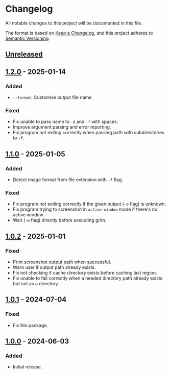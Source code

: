 # Changelog

All notable changes to this project will be documented in this file.

The format is based on [Keep a Changelog](https://keepachangelog.com/en/1.1.0/), and this project
adheres to [Semantic Versioning](https://semver.org/spec/v2.0.0.html).

## [Unreleased]

## [1.2.0] - 2025-01-14

### Added

- `--format`: Customise output file name.

### Fixed

- Fix unable to pass name to `-d` and `-f` with spaces.
- Improve argument parsing and error reporting.
- Fix program not exiting correctly when passing path with subdirectories to `-f`.

## [1.1.0] - 2025-01-05

### Added

- Detect image format from file extension with `-f` flag.

### Fixed

- Fix program not exiting correctly if the given output (`-o` flag) is unknown.
- Fix program trying to screenshot in `active-window` mode if there's no active window.
- Wait (`-w` flag) directly before executing grim.

## [1.0.2] - 2025-01-01

### Fixed

- Print screenshot output path when successful.
- Warn user if output path already exists.
- Fix not checking if cache directory exists before caching last region.
- Fix unable to fail correctly when a needed directory path already exists but not as a directory.

## [1.0.1] - 2024-07-04

### Fixed

- Fix Nix package.

## [1.0.0] - 2024-06-03

### Added

- Initial release.

[Unreleased]: https://github.com/spitulax/gripper/compare/v1.2.0...HEAD
[1.2.0]: https://github.com/spitulax/gripper/compare/v1.1.0...v1.2.0
[1.1.0]: https://github.com/spitulax/gripper/compare/v1.0.2...v1.1.0
[1.0.2]: https://github.com/spitulax/gripper/compare/v1.0.1...v1.0.2
[1.0.1]: https://github.com/spitulax/gripper/compare/v1.0.0...v1.0.1
[1.0.0]: https://github.com/spitulax/gripper/releases/tag/v1.0.0
